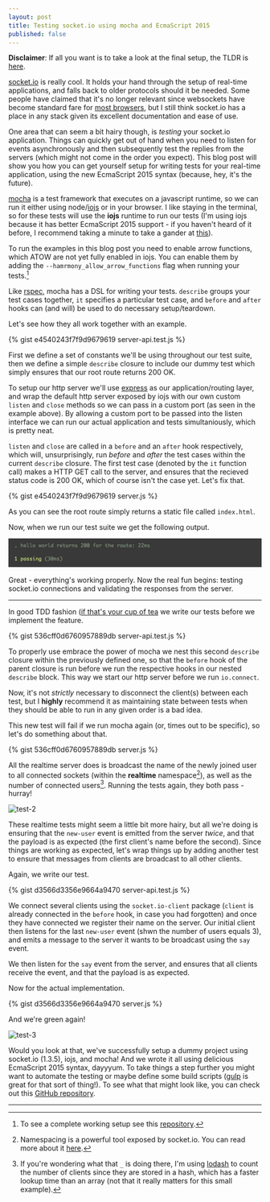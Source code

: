 ```yaml
---
layout: post
title: Testing socket.io using mocha and EcmaScript 2015
published: false
---
```


**Disclaimer**: If all you want is to take a look at the final setup,
the TLDR is [here]().

[socket.io](http://socket.io) is really cool. It holds your hand through the setup of 
real-time applications, and falls back to older protocols should it be 
needed. Some people have claimed that it's no longer relevant since 
websockets have become standard fare for [most browsers](http://caniuse.com/#feat=websockets), 
but I still think socket.io has a place in any stack given its excellent 
documentation and ease of use.

One area that can seem a bit hairy though, is *testing* your socket.io 
application. Things can quickly get out of hand when you need to listen 
for events asynchronously and then subsequently test the replies from 
the servers (which might not come in the order you expect). This blog 
post will show you how you can get yourself setup for writing 
tests for your real-time application, using the new EcmaScript 2015 syntax 
(because, hey, it's the future).

[mocha]() is a test framework that executes on a javascript runtime, so 
we can run it either using node/[iojs](http://iojs.org) or in your browser. I 
like staying in the terminal, so for these tests will use the **iojs** 
runtime to run our tests (I'm using iojs because it has better EcmaScript 2015 
support - if you haven't heard of it before, I recommend taking a minute to 
take a gander at [this](https://iojs.org/en/faq.html)).

To run the examples in this blog post you need to enable arrow functions, which
ATOW are not yet fully enabled in iojs. You can enable them by adding the 
`--hamrmony_allow_arrow_functions` flag when running your tests.[^1]

Like [rspec](http://rspec.info), mocha has a DSL for writing your tests. `describe` groups your 
test cases together, `it` specifies a particular test case, and `before` and 
`after` hooks can (and will) be used to do necessary setup/teardown. 

Let's see how they all work together with an example.

{% gist e4540243f7f9d9679619 server-api.test.js %}

First we define a set of constants we'll be using throughout our test suite,
then we define a simple `describe` closure to include our dummy test which
simply ensures that our root route returns 200 OK.

To setup our http server we'll use [express](http://expressjs.com) as our application/routing layer, 
and wrap the default http server exposed by iojs with our own custom `listen` and
`close` methods so we can pass in a custom port (as seen in the example above). By
allowing a custom port to be passed into the listen interface we can run our actual
application and tests simultaniously, which is pretty neat.

`listen` and `close` are called in a `before` and an `after` hook respectively, which will,
unsurprisingly, run *before* and *after* the test cases within the current `describe` closure. 
The first test case (denoted by the `it` function call) makes a HTTP GET call to the server,
and ensures that the recieved status code is 200 OK, which of course isn't the case yet. Let's
fix that.

{% gist e4540243f7f9d9679619 server.js %}

As you can see the root route simply returns a static file called `index.html`.

Now, when we run our test suite we get the following output.

![test-1](/public/images/posts/test1.png)

Great - everything's working properly. Now the real fun begins: testing
socket.io connections and validating the responses from the server.

---

In good TDD fashion ([if that's your cup of tea](https://medium.com/written-in-code/tdd-whatever-that-means-8b3932ddddd6) 
we write our tests before we implement the feature. 

{% gist 536cff0d6760957889db server-api.test.js %}

To properly use embrace the power of mocha we nest this second `describe` closure
within the previously defined one, so that the `before` hook of the parent closure
is run before we run the respective hooks in our nested `describe` block. This way
we start our http server before we run `io.connect`.

Now, it's not *strictly* necessary to disconnect the client(s) between each test, 
but I **highly** recommend it as maintaining state between tests when they should be
able to run in any given order is a bad idea.

This new test will fail if we run mocha again (or, times out to be specific), so let's 
do something about that.

{% gist 536cff0d6760957889db server.js %}

All the realtime server does is broadcast the name of the newly joined user to all connected 
sockets (within the **realtime** namespace[^2]), as well as the number of connected users[^3].
Running the tests again, they both pass - hurray!

![test-2](/public/images/posts/test2.png)

These realtime tests might seem a little bit more hairy, but all we're doing is ensuring
that the `new-user` event is emitted from the server *twice*, and that the payload is
as expected (the first client's name before the second). Since things are working as expected,
let's wrap things up by adding another test to ensure that messages from clients are
broadcast to all other clients.

Again, we write our test.

{% gist d3566d3356e9664a9470 server-api.test.js %}

We connect several clients using the `socket.io-client` package (`client` is already connected in the `before`
hook, in case you had forgotten) and once they have connected we register their name on the server.
Our initial client then listens for the last `new-user` event (shwn the number of users equals 3),
and emits a message to the server it wants to be broadcast using the `say` event.

We then listen for the `say` event from the server, and ensures that all clients receive the event, 
and that the payload is as expected.

Now for the actual implementation.
 
{% gist d3566d3356e9664a9470 server.js %}

And we're green again!

![test-3](/public/images/posts/test3.png)

Would you look at that, we've successfully setup a dummy project using socket.io (1.3.5), iojs, and mocha!
And we wrote it all using delicious EcmaScript 2015 syntax, dayyyum.
To take things a step further you might want to automate the testing or maybe define some build scripts 
([gulp](http://gulpjs.com) is great for that sort of thing!). To see what that might look like, you can 
check out this [GitHub repository](https://github.com/nicohvi).

---
[^1]: To see a complete working setup see this [repository](https://github.com/nicohvi).
[^2]: Namespacing is a powerful tool exposed by socket.io. You can read more about it [here](http://socket.io/docs/rooms-and-namespaces/).
[^3]: If you're wondering what that `_` is doing there, I'm using [lodash](http://lodash.com) to count 
      the number of clients since they are stored in a hash, which has a faster lookup time than an array 
      (not that it really matters for this small example).
